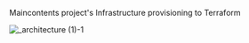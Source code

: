 Maincontents project's Infrastructure provisioning to Terraform

![_architecture (1)-1](https://github.com/tkwk5445/maincontents-project/assets/131837195/9c27e1c4-f38b-44e9-acb6-021e45781aa5)
